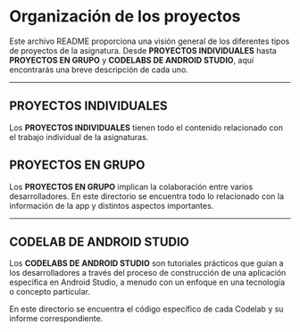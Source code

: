 Organización de los proyectos
==================================


Este archivo README proporciona una visión general de los diferentes tipos de proyectos de la asignatura. Desde **PROYECTOS INDIVIDUALES** hasta **PROYECTOS EN GRUPO** y **CODELABS DE ANDROID STUDIO**, aquí encontrarás una breve descripción de cada uno.

-------------

## PROYECTOS INDIVIDUALES

Los **PROYECTOS INDIVIDUALES** tienen todo el contenido relacionado con el trabajo individual de la asignaturas.


## PROYECTOS EN GRUPO

Los **PROYECTOS EN GRUPO** implican la colaboración entre varios desarrolladores. En este directorio se encuentra todo lo relacionado con la información de la app y distintos aspectos importantes.

---

## CODELAB DE ANDROID STUDIO

Los **CODELABS DE ANDROID STUDIO** son tutoriales prácticos que guían a los desarrolladores a través del proceso de construcción de una aplicación específica en Android Studio, a menudo con un enfoque en una tecnología o concepto particular.

En este directorio se encuentra el código específico de cada Codelab y su informe correspondiente.

